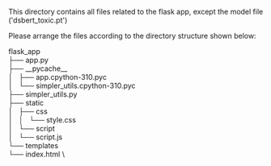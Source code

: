 This directory contains all files related to the flask app, except the model file ('dsbert_toxic.pt')

Please arrange the files according to the directory structure shown below:

flask_app \
├── app.py \
├── \_\_pycache\_\_ \
│   ├── app.cpython-310.pyc \
│   └── simpler_utils.cpython-310.pyc \
├── simpler_utils.py \
├── static \
│   ├── css \
│   │   └── style.css \
│   └── script \
│       └── script.js \
└── templates \
    └── index.html \

